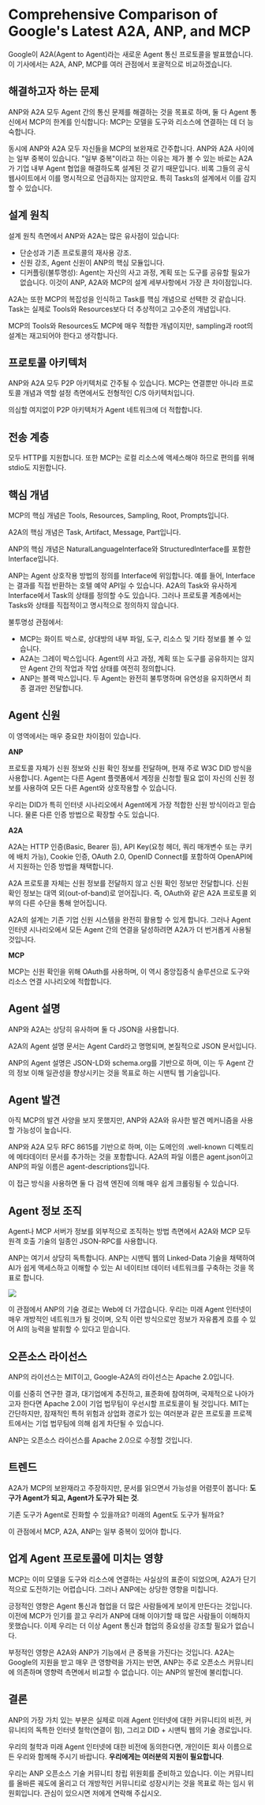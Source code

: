 # Comprehensive Comparison of Google's Latest A2A, ANP, and MCP

Google이 A2A(Agent to Agent)라는 새로운 Agent 통신 프로토콜을 발표했습니다. 이 기사에서는 A2A, ANP, MCP를 여러 관점에서 포괄적으로 비교하겠습니다.

## 해결하고자 하는 문제

ANP와 A2A 모두 Agent 간의 통신 문제를 해결하는 것을 목표로 하며, 둘 다 Agent 통신에서 MCP의 한계를 인식합니다: MCP는 모델을 도구와 리소스에 연결하는 데 더 능숙합니다.

동시에 ANP와 A2A 모두 자신들을 MCP의 보완재로 간주합니다. ANP와 A2A 사이에는 일부 중복이 있습니다. "일부 중복"이라고 하는 이유는 제가 볼 수 있는 바로는 A2A가 기업 내부 Agent 협업을 해결하도록 설계된 것 같기 때문입니다. 비록 그들의 공식 웹사이트에서 이를 명시적으로 언급하지는 않지만요. 특히 Tasks의 설계에서 이를 감지할 수 있습니다.

## 설계 원칙

설계 원칙 측면에서 ANP와 A2A는 많은 유사점이 있습니다:

- 단순성과 기존 프로토콜의 재사용 강조.
- 신원 강조, Agent 신원이 ANP의 핵심 모듈입니다.
- 디커플링(불투명성): Agent는 자신의 사고 과정, 계획 또는 도구를 공유할 필요가 없습니다. 이것이 ANP, A2A와 MCP의 설계 세부사항에서 가장 큰 차이점입니다.

A2A는 또한 MCP의 복잡성을 인식하고 Task를 핵심 개념으로 선택한 것 같습니다. Task는 실제로 Tools와 Resources보다 더 추상적이고 고수준의 개념입니다.

MCP의 Tools와 Resources도 MCP에 매우 적합한 개념이지만, sampling과 root의 설계는 재고되어야 한다고 생각합니다.

## 프로토콜 아키텍처

ANP와 A2A 모두 P2P 아키텍처로 간주될 수 있습니다. MCP는 연결뿐만 아니라 프로토콜 개념과 역할 설정 측면에서도 전형적인 C/S 아키텍처입니다.

의심할 여지없이 P2P 아키텍처가 Agent 네트워크에 더 적합합니다.

## 전송 계층

모두 HTTP를 지원합니다. 또한 MCP는 로컬 리소스에 액세스해야 하므로 편의를 위해 stdio도 지원합니다.

## 핵심 개념

MCP의 핵심 개념은 Tools, Resources, Sampling, Root, Prompts입니다.

A2A의 핵심 개념은 Task, Artifact, Message, Part입니다.

ANP의 핵심 개념은 NaturalLanguageInterface와 StructuredInterface를 포함한 Interface입니다.

ANP는 Agent 상호작용 방법의 정의를 Interface에 위임합니다. 예를 들어, Interface는 결과를 직접 반환하는 호텔 예약 API일 수 있습니다. A2A의 Task와 유사하게 Interface에서 Task의 상태를 정의할 수도 있습니다. 그러나 프로토콜 계층에서는 Tasks와 상태를 직접적이고 명시적으로 정의하지 않습니다.

불투명성 관점에서:

- MCP는 화이트 박스로, 상대방의 내부 파일, 도구, 리소스 및 기타 정보를 볼 수 있습니다.
- A2A는 그레이 박스입니다. Agent의 사고 과정, 계획 또는 도구를 공유하지는 않지만 Agent 간의 작업과 작업 상태를 여전히 정의합니다.
- ANP는 블랙 박스입니다. 두 Agent는 완전히 불투명하며 유연성을 유지하면서 최종 결과만 전달합니다.

## Agent 신원

이 영역에서는 매우 중요한 차이점이 있습니다.

**ANP**

프로토콜 자체가 신원 정보와 신원 확인 정보를 전달하며, 현재 주로 W3C DID 방식을 사용합니다. Agent는 다른 Agent 플랫폼에서 계정을 신청할 필요 없이 자신의 신원 정보를 사용하여 모든 다른 Agent와 상호작용할 수 있습니다.

우리는 DID가 특히 인터넷 시나리오에서 Agent에게 가장 적합한 신원 방식이라고 믿습니다. 물론 다른 인증 방법으로 확장할 수도 있습니다.

**A2A**

A2A는 HTTP 인증(Basic, Bearer 등), API Key(요청 헤더, 쿼리 매개변수 또는 쿠키에 배치 가능), Cookie 인증, OAuth 2.0, OpenID Connect를 포함하여 OpenAPI에서 지원하는 인증 방법을 채택합니다.

A2A 프로토콜 자체는 신원 정보를 전달하지 않고 신원 확인 정보만 전달합니다. 신원 확인 정보는 대역 외(out-of-band)로 얻어집니다. 즉, OAuth와 같은 A2A 프로토콜 외부의 다른 수단을 통해 얻어집니다.

A2A의 설계는 기존 기업 신원 시스템을 완전히 활용할 수 있게 합니다. 그러나 Agent 인터넷 시나리오에서 모든 Agent 간의 연결을 달성하려면 A2A가 더 번거롭게 사용될 것입니다.

**MCP**

MCP는 신원 확인을 위해 OAuth를 사용하며, 이 역시 중앙집중식 솔루션으로 도구와 리소스 연결 시나리오에 적합합니다.

## Agent 설명

ANP와 A2A는 상당히 유사하며 둘 다 JSON을 사용합니다.

A2A의 Agent 설명 문서는 Agent Card라고 명명되며, 본질적으로 JSON 문서입니다.

ANP의 Agent 설명은 JSON-LD와 schema.org를 기반으로 하며, 이는 두 Agent 간의 정보 이해 일관성을 향상시키는 것을 목표로 하는 시맨틱 웹 기술입니다.

## Agent 발견

아직 MCP의 발견 사양을 보지 못했지만, ANP와 A2A와 유사한 발견 메커니즘을 사용할 가능성이 높습니다.

ANP와 A2A 모두 RFC 8615를 기반으로 하며, 이는 도메인의 .well-known 디렉토리에 메타데이터 문서를 추가하는 것을 포함합니다. A2A의 파일 이름은 agent.json이고 ANP의 파일 이름은 agent-descriptions입니다.

이 접근 방식을 사용하면 둘 다 검색 엔진에 의해 매우 쉽게 크롤링될 수 있습니다.

## Agent 정보 조직

Agent나 MCP 서버가 정보를 외부적으로 조직하는 방법 측면에서 A2A와 MCP 모두 원격 호출 기술의 일종인 JSON-RPC를 사용합니다.

ANP는 여기서 상당히 독특합니다. ANP는 시맨틱 웹의 Linked-Data 기술을 채택하여 AI가 쉽게 액세스하고 이해할 수 있는 AI 네이티브 데이터 네트워크를 구축하는 것을 목표로 합니다.

![](../blogs/images/ai-native-network.png)

이 관점에서 ANP의 기술 경로는 Web에 더 가깝습니다. 우리는 미래 Agent 인터넷이 매우 개방적인 네트워크가 될 것이며, 오직 이런 방식으로만 정보가 자유롭게 흐를 수 있어 AI의 능력을 발휘할 수 있다고 믿습니다.

## 오픈소스 라이선스

ANP의 라이선스는 MIT이고, Google-A2A의 라이선스는 Apache 2.0입니다.

이를 신중히 연구한 결과, 대기업에게 추진하고, 표준화에 참여하며, 국제적으로 나아가고자 한다면 Apache 2.0이 기업 법무팀이 우선시할 프로토콜이 될 것입니다. MIT는 간단하지만, 잠재적인 특허 위험과 상업화 경로가 있는 여러분과 같은 프로토콜 프로젝트에서는 기업 법무팀에 의해 쉽게 차단될 수 있습니다.

ANP는 오픈소스 라이선스를 Apache 2.0으로 수정할 것입니다.

## 트렌드

A2A가 MCP의 보완재라고 주장하지만, 문서를 읽으면서 가능성을 어렴풋이 봅니다: **도구가 Agent가 되고, Agent가 도구가 되는 것**.

기존 도구가 Agent로 진화할 수 있을까요? 미래의 Agent도 도구가 될까요?

이 관점에서 MCP, A2A, ANP는 일부 중복이 있어야 합니다.

## 업계 Agent 프로토콜에 미치는 영향

MCP는 이미 모델을 도구와 리소스에 연결하는 사실상의 표준이 되었으며, A2A가 단기적으로 도전하기는 어렵습니다. 그러나 ANP에는 상당한 영향을 미칩니다.

긍정적인 영향은 Agent 통신과 협업을 더 많은 사람들에게 보이게 만든다는 것입니다. 이전에 MCP가 인기를 끌고 우리가 ANP에 대해 이야기할 때 많은 사람들이 이해하지 못했습니다. 이제 우리는 더 이상 Agent 통신과 협업의 중요성을 강조할 필요가 없습니다.

부정적인 영향은 A2A와 ANP가 기능에서 큰 중복을 가진다는 것입니다. A2A는 Google의 지원을 받고 매우 큰 영향력을 가지는 반면, ANP는 주로 오픈소스 커뮤니티에 의존하며 영향력 측면에서 비교할 수 없습니다. 이는 ANP의 발전에 불리합니다.

## 결론

ANP의 가장 가치 있는 부분은 실제로 미래 Agent 인터넷에 대한 커뮤니티의 비전, 커뮤니티의 독특한 인터넷 철학(연결이 힘), 그리고 DID + 시맨틱 웹의 기술 경로입니다.

우리의 철학과 미래 Agent 인터넷에 대한 비전에 동의한다면, 개인이든 회사 이름으로든 우리와 함께해 주시기 바랍니다. **우리에게는 여러분의 지원이 필요합니다**.

우리는 ANP 오픈소스 기술 커뮤니티 창립 위원회를 준비하고 있습니다. 이는 커뮤니티를 올바른 궤도에 올리고 더 개방적인 커뮤니티로 성장시키는 것을 목표로 하는 임시 위원회입니다. 관심이 있으시면 저에게 연락해 주십시오.
